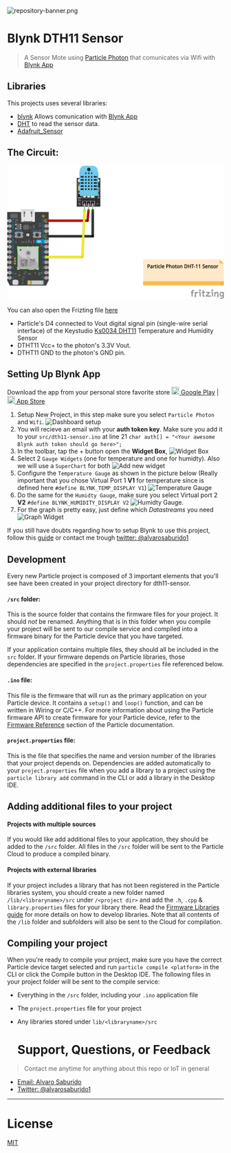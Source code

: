 ![repository-banner.png](https://res.cloudinary.com/alvarosaburido/image/upload/v1564929632/as-readme-banner_tqdgrx.png)

# Blynk DTH11 Sensor

>A Sensor Mote using [Particle Photon](https://docs.particle.io/photon/) that comunicates via Wifi with [Blynk App](https://blynk.io/)

## Libraries
This projects uses several libraries:
- [blynk](https://github.com/blynkkk/blynk-library) Allows comunication with [Blynk App](https://play.google.com/store/apps/details?id=cc.blynk)
- [DHT](https://github.com/adafruit/DHT-sensor-library) to read the sensor data.
- [Adafruit_Sensor](https://github.com/adafruit/Adafruit_Sensor)

## The Circuit:
![Particle DHT-11 Circuit](particle-dht11-sensor_bb.png)

You can also open the Frizting file [here](particle-dht11-sensor.fzz)


  * Particle's D4 connected to Vout digital signal pin (single-wire serial interface) of the Keystudio [Ks0034 DHT11](https://wiki.keyestudio.com/Ks0034_keyestudio_DHT11_Temperature_and_Humidity_Sensor) Temperature and Humidity Sensor
  * DTHT11 Vcc+ to the photon's 3.3V Vout.
  * DTHT11 GND to the photon's GND pin.

## Setting Up Blynk App

Download the app from your personal store favorite store [<img src="https://cdn.rawgit.com/simple-icons/simple-icons/develop/icons/googleplay.svg" width="18" height="18" /> Google Play](https://play.google.com/store/apps/details?id=cc.blynk) |
[<img src="https://cdn.rawgit.com/simple-icons/simple-icons/develop/icons/apple.svg" width="18" height="18" /> App Store](https://itunes.apple.com/us/app/blynk-control-arduino-raspberry/id808760481?ls=1&mt=8)

1. Setup New Project, in this step make sure you select `Particle Photon` and `Wifi`. ![Dashboard setup](https://res.cloudinary.com/alvarosaburido/image/upload/v1586801356/blog/Blynk%20Particle%20App/Blynk_Create_Project_kqimyv.jpg)
2. You will recieve an email with your **auth token key**. Make sure you add it to  your `src/dth11-sensor.ino` at line 21 ```char auth[] = "<Your awesome Blynk auth token should go here>";```
3. In the toolbar, tap the + button open the **Widget Box**, ![Widget Box](https://res.cloudinary.com/alvarosaburido/image/upload/v1586879227/blog/Blynk%20Particle%20App/Dashboard_Add_Widgets_stjlwd.jpg)
4. Select 2 `Gauge Widgets` (one for temperature and one for humidty). Also we will use a `SuperChart` for both ![Add  new widget](https://res.cloudinary.com/alvarosaburido/image/upload/v1586801360/blog/Blynk%20Particle%20App/add%20Blynk%20widget.jpg)
5. Configure the `Temperature Gauge` as shown in the picture below (Really important that you chose Virtual Port 1 **V1** for temperature since is defined here `#define BLYNK_TEMP_DISPLAY V1`) ![Temperature Gauge](https://res.cloudinary.com/alvarosaburido/image/upload/v1586801359/blog/Blynk%20Particle%20App/temperature_gauge_widget.jpg)
6. Do the same for the `Humidty Gauge`, make sure you select Virtual port 2 **V2** `#define BLYNK_HUMIDITY_DISPLAY V2` ![Humidty Gauge](https://res.cloudinary.com/alvarosaburido/image/upload/v1586801360/blog/Blynk%20Particle%20App/humidty_gauge_widget.jpg).
7. For the graph is pretty easy, just  define which *Datastreams* you need ![Graph Widget](https://res.cloudinary.com/alvarosaburido/image/upload/v1586801360/blog/Blynk%20Particle%20App/graph%20widget.jpg)

If you still have doubts regarding how to setup Blynk to use this project, follow this [guide](http://docs.blynk.cc/#getting-started-getting-started-with-the-blynk-app) or contact me trough [twitter: @alvarosaburido1](https://twitter.com/alvarosaburido1)


## Development

Every new Particle project is composed of 3 important elements that you'll see have been created in your project directory for dth11-sensor.

#### ```/src``` folder:
This is the source folder that contains the firmware files for your project. It should *not* be renamed.
Anything that is in this folder when you compile your project will be sent to our compile service and compiled into a firmware binary for the Particle device that you have targeted.

If your application contains multiple files, they should all be included in the `src` folder. If your firmware depends on Particle libraries, those dependencies are specified in the `project.properties` file referenced below.

#### ```.ino``` file:
This file is the firmware that will run as the primary application on your Particle device. It contains a `setup()` and `loop()` function, and can be written in Wiring or C/C++. For more information about using the Particle firmware API to create firmware for your Particle device, refer to the [Firmware Reference](https://docs.particle.io/reference/firmware/) section of the Particle documentation.

#### ```project.properties``` file:
This is the file that specifies the name and version number of the libraries that your project depends on. Dependencies are added automatically to your `project.properties` file when you add a library to a project using the `particle library add` command in the CLI or add a library in the Desktop IDE.

## Adding additional files to your project

#### Projects with multiple sources
If you would like add additional files to your application, they should be added to the `/src` folder. All files in the `/src` folder will be sent to the Particle Cloud to produce a compiled binary.

#### Projects with external libraries
If your project includes a library that has not been registered in the Particle libraries system, you should create a new folder named `/lib/<libraryname>/src` under `/<project dir>` and add the `.h`, `.cpp` & `library.properties` files for your library there. Read the [Firmware Libraries guide](https://docs.particle.io/guide/tools-and-features/libraries/) for more details on how to develop libraries. Note that all contents of the `/lib` folder and subfolders will also be sent to the Cloud for compilation.

## Compiling your project

When you're ready to compile your project, make sure you have the correct Particle device target selected and run `particle compile <platform>` in the CLI or click the Compile button in the Desktop IDE. The following files in your project folder will be sent to the compile service:

- Everything in the `/src` folder, including your `.ino` application file
- The `project.properties` file for your project
- Any libraries stored under `lib/<libraryname>/src`

  # Support, Questions, or Feedback
> Contact me anytime for anything about this repo or IoT in general

* [Email: Alvaro Saburido](alvaro.saburido@gmail.com)
* [Twitter: @alvarosaburido1](https://twitter.com/alvarosaburido1)

___

# License
 [MIT](/LICENSE)
